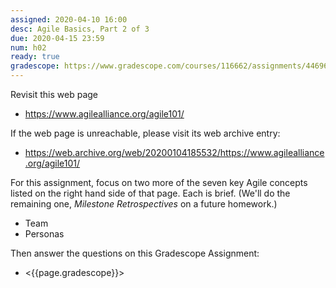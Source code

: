 ```yaml
---
assigned: 2020-04-10 16:00
desc: Agile Basics, Part 2 of 3
due: 2020-04-15 23:59
num: h02
ready: true
gradescope: https://www.gradescope.com/courses/116662/assignments/446965
---
```


Revisit this web page

* <https://www.agilealliance.org/agile101/>

If the web page is unreachable, please visit its web archive entry: 
* <https://web.archive.org/web/20200104185532/https://www.agilealliance.org/agile101/>

For this assignment, focus on two more of the seven key Agile concepts listed on the right hand side of that page.
Each is brief.  (We'll do the remaining one, *Milestone Retrospectives* on a future homework.)

* Team
* Personas

Then answer the questions on this Gradescope Assignment:
* <{{page.gradescope}}>



